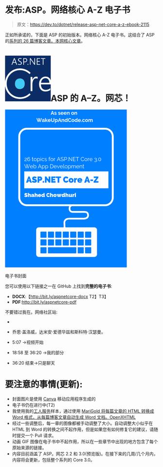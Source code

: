 # 发布:ASP。网络核心 A-Z 电子书

> 原文：<https://dev.to/dotnet/release-asp-net-core-a-z-ebook-2115>

正如所承诺的，下面是 ASP 的初始版本。网络核心 A-Z 电子书。这结合了 ASP 的[系列的 26 篇博客文章。本网核心文章](https://wakeupandcode.com/aspnetcore/#aspnetcore2019)。

# ![ASPNETCoreLogo-300x267](img/eb34c6947da303ddcedcbc8e463f743c.png)ASP 的 A–Z。网芯！

[![eBook cover](img/223f0107c5bd046dbd85115c741cd957.png)](http://bit.ly/aspnetcore-pdf)

电子书封面

您可以使用以下链接之一在 GitHub 上找到**完整的电子书**:

*   **DOCX**:【http://bit.ly/aspnetcore-docx T2】T3】
*   **PDF**:http://bit.ly/aspnetcore-pdf

不要错过我在。网络社区站:

*   [2019 年 8 月 6 日]:[https://youtu.be/t5sBSOydYxI?t=307](https://youtu.be/t5sBSOydYxI?t=307)

*   乔恩·盖洛威，达米安·爱德华兹和斯科特·汉瑟曼。
*   5:07 ->视频开始
*   18:58 至 36:20 ->我的部分
*   36:20 结束->只是聊天

# 要注意的事情(更新):

*   封面图片是使用 [Canva](https://www.canva.com/) 移动应用程序生成的
*   电子书仍在进行中(T2)
*   我使用我的[工人服务](https://wakeupandcode.com/worker-service-in-asp-net-core/)样本，通过使用 [MariGold 将每篇文章的 HTML 转换成 Word 格式，从每篇博客文章自动生成 Word 文档。OpenXHTML](https://github.com/kannan-ar/MariGold.OpenXHTML)
*   经过一些调整后，每一章的图像都被手动调整了大小。自动调整大小似乎在 HTML 到 Word 的转换之间不起作用，但是如果您有如何修复它的建议，请随时提交一个 Pull 请求。
*   动画 GIF 图像在电子书中不起作用，所以在一些章节中出现的地方包含了每个原始来源的链接。
*   内容目前涵盖了 ASP。网芯 2.2 和 3.0(预览版)。在接下来的几周/几个月内，内容将会更新，包括整个系列的 Core 3.0。